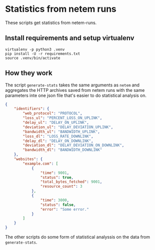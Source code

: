 # Statistics from netem runs

These scripts get statistics from netem-runs.

## Install requirements and setup virtualenv

```
virtualenv -p python3 .venv
pip install -U -r requirements.txt
source .venv/bin/activate
```

## How they work

The script `generate-stats` takes the same arguments as `netem` and aggregates the HTTP archives saved from netem runs with the same parameters inte one json file that's easier to do statistical analysis on.

```json
{
    "identifiers": {
        "web_protocol": "PROTOCOL",
        "loss_ul": "PERCENT_LOSS_ON_UPLINK",
        "delay_ul": "DELAY_ON_UPLINK",
        "deviation_ul": "DELAY_DEVIATION_UPLINK",
        "bandwidth_ul": "BANDWIDTH_UPLINK",
        "loss_dl": "LOSS_RATE_DOWNLINK",
        "delay_dl": "DELAY_ON_DOWNLINK",
        "deviation_dl": "DELAY_DEVIATION_ON_DOWNLINK",
        "bandwidth_dl": "BANDWIDTH_DOWNLINK"
    },
    "websites": {
        "example.com": [
            {
                "time": 9001,
                "status": true,
                "total_bytes_fetched": 9001,
                "resource_count": 3
            },
            {
                "time": 3000,
                "status": false,
                "error": "Some error."
            }
        ]
    }
}

```

The other scripts do some form of statistical analyssis on the data from `generate-stats`.
